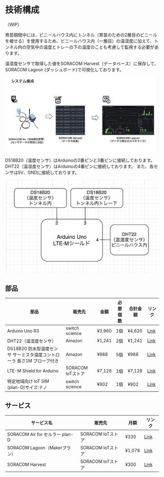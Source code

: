 # 技術構成

（WIP）

育苗期間中には、ビニールハウス内にトンネル（育苗のための2層目のビニールを被せる）を使用するため、ビニールハウス内（一層目）の温湿度に加えて、トンネル内の空気中の温度とトレーの下の温度のことも考慮して監視する必要があります。


温湿度センサで取得した値をSORACOM Harvest（データベース）に保存して、SORACOM Lagoon (ダッシュボード)で可視化しております。

![](../../../../images/agri/example/soracom/tech_stack/tech_stack_1.jpg#center)

DS18B20（温度センサ）はArduinoの2番ピンと3番ピンに接続しております。
DHT22（温湿度センサ）はArduinoの4番ピンに接続しております。
また、各センサは5V、GNDに接続しております。

![](../../../../images/agri/example/soracom/tech_stack/tech_stack_2.jpg#center)



## 部品

|    部品    | 販売先 |  金額 | 必要個数 |   合計金額   | リンク |
| ----------- | ------ | ---- | ------ | ---------- | ----- |
| Arduino Uno R3 | switch science | ¥3,960 | 1個 | ¥4,620 | [Link](https://www.switch-science.com/products/789) |
| DHT22（温湿度センサ） | Amazon | ¥1,241 | 2個 | ¥1,241 | [Link](https://www.amazon.co.jp/OSOYOO-DHT22-%E3%83%87%E3%82%B8%E3%82%BF%E3%83%AB%E6%B8%A9%E6%B9%BF%E5%BA%A6%E6%B8%AC%E5%AE%9A-Arduino%E3%82%84Raspberry-3%E9%9B%BB%E5%AD%90%E5%B7%A5%E4%BD%9C%E7%94%A8/dp/B07CSNMYN7) |
| DS18B20 防水型温度センサ サーミスタ温度コントローラ 長さ1M プローブ付き | Amazon | ¥988 | 5個 | ¥988 | [Link](https://www.amazon.co.jp/KKHMF-DS18B20-%E9%98%B2%E6%B0%B4%E5%9E%8B%E6%B8%A9%E5%BA%A6%E3%82%BB%E3%83%B3%E3%82%B5-%E3%82%B5%E3%83%BC%E3%83%9F%E3%82%B9%E3%82%BF%E6%B8%A9%E5%BA%A6%E3%82%B3%E3%83%B3%E3%83%88%E3%83%AD%E3%83%BC%E3%83%A9-%E3%83%97%E3%83%AD%E3%83%BC%E3%83%96%E4%BB%98%E3%81%8D/dp/B083TTCB9Q/ref=asc_df_B083TTCB9Q/?tag=jpgo-22&linkCode=df0&hvadid=553953805649&hvpos=&hvnetw=g&hvrand=9033018862678471370&hvpone=&hvptwo=&hvqmt=&hvdev=c&hvdvcmdl=&hvlocint=&hvlocphy=9175601&hvtargid=pla-1457190367600&psc=1&mcid=edc725e934593aaa8003b1b7c9289755) |
| LTE-M Shield for Arduino | SORACOM IoTストア | ¥7,128 | 1個 | ¥7,128 | [Link](https://www.switch-science.com/products/789) |
| 特定地域向け IoT SIM (plan-D)サイズ:ナノ | switch science | ¥902 | 1個 | ¥902 | [Link](https://soracom.jp/store/13380/) |


## サービス

|  サービス名   | 販売先 | 月額 | リンク |
| ----------- | ----- | ---- | ----- | 
| SORACOM Air for セルラー plan-D | SORACOM IoTストア | ¥330 | [Link](https://soracom.jp/services/air/) |
| SORACOM Lagoon（Makerプラン） | SORACOM IoTストア | ¥1,078 | [Link](https://soracom.jp/services/lagoon/) |
| SORACOM Harvest | SORACOM IoTストア | ¥300 | [Link](https://soracom.jp/services/harvest/) |